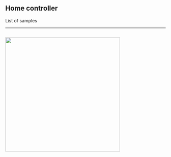 <h2 class="mb-4">Home controller</h2>
<p>List of samples</p>
<hr/>
<p style="height:1px;"></p>
<div><img src="https://dvostr.ru/assets/img/image_homeController.png" width="360"/></div>
